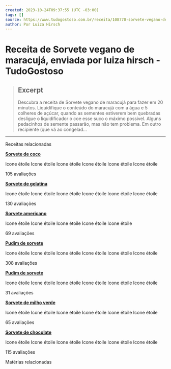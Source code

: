 ```yaml
---
created: 2023-10-24T09:37:55 (UTC -03:00)
tags: []
source: https://www.tudogostoso.com.br/receita/108770-sorvete-vegano-de-maracuja.html
author: Por Luiza Hirsch
---
```


# Receita de Sorvete vegano de maracujá, enviada por luiza hirsch - TudoGostoso

> ## Excerpt
> Descubra a receita de Sorvete vegano de maracujá para fazer em 20 minutos. Liquidifique o conteúdo do maracujá com a água e 5 colheres de açúcar, quando as sementes estiverem bem quebradas desligue o liquidificador o coe esse suco o máximo possivel. Alguns pedacinhos de semente passarão, mas não tem problema. Em outro recipiente (que vá ao congelad…

---
Receitas relacionadas

**[Sorvete de coco](https://www.tudogostoso.com.br/receita/82-sorvete-de-coco.html)**

Icone étoile Icone étoile Icone étoile Icone étoile Icone étoile Icone étoile

105 avaliações

**[Sorvete de gelatina](https://www.tudogostoso.com.br/receita/455-sorvete-de-gelatina.html)**

Icone étoile Icone étoile Icone étoile Icone étoile Icone étoile Icone étoile

130 avaliações

**[Sorvete americano](https://www.tudogostoso.com.br/receita/510-sorvete-americano.html)**

Icone étoile Icone étoile Icone étoile Icone étoile Icone étoile

69 avaliações

**[Pudim de sorvete](https://www.tudogostoso.com.br/receita/727-pudim-de-sorvete.html)**

Icone étoile Icone étoile Icone étoile Icone étoile Icone étoile Icone étoile

308 avaliações

**[Pudim de sorvete](https://www.tudogostoso.com.br/receita/764-pudim-de-sorvete.html)**

Icone étoile Icone étoile Icone étoile Icone étoile Icone étoile Icone étoile

31 avaliações

**[Sorvete de milho verde](https://www.tudogostoso.com.br/receita/799-sorvete-de-milho-verde.html)**

Icone étoile Icone étoile Icone étoile Icone étoile Icone étoile Icone étoile

65 avaliações

**[Sorvete de chocolate](https://www.tudogostoso.com.br/receita/807-sorvete-de-chocolate.html)**

Icone étoile Icone étoile Icone étoile Icone étoile Icone étoile Icone étoile

115 avaliações

Matérias relacionadas
